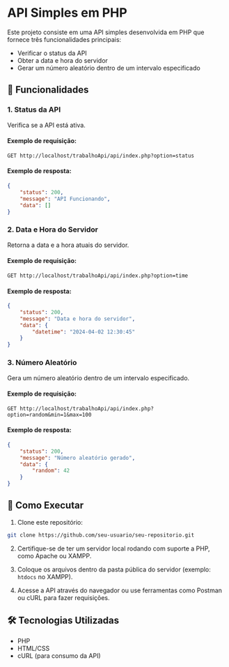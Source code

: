 # API Simples em PHP

Este projeto consiste em uma API simples desenvolvida em PHP que fornece três funcionalidades principais:
- Verificar o status da API
- Obter a data e hora do servidor
- Gerar um número aleatório dentro de um intervalo especificado

## 📌 Funcionalidades

### 1. Status da API
Verifica se a API está ativa.
#### Exemplo de requisição:
```
GET http://localhost/trabalhoApi/api/index.php?option=status
```
#### Exemplo de resposta:
```json
{
    "status": 200,
    "message": "API Funcionando",
    "data": []
}
```

### 2. Data e Hora do Servidor
Retorna a data e a hora atuais do servidor.
#### Exemplo de requisição:
```
GET http://localhost/trabalhoApi/api/index.php?option=time
```
#### Exemplo de resposta:
```json
{
    "status": 200,
    "message": "Data e hora do servidor",
    "data": {
        "datetime": "2024-04-02 12:30:45"
    }
}
```

### 3. Número Aleatório
Gera um número aleatório dentro de um intervalo especificado.
#### Exemplo de requisição:
```
GET http://localhost/trabalhoApi/api/index.php?option=random&min=1&max=100
```
#### Exemplo de resposta:
```json
{
    "status": 200,
    "message": "Número aleatório gerado",
    "data": {
        "random": 42
    }
}
```

## 🚀 Como Executar

1. Clone este repositório:
```bash
git clone https://github.com/seu-usuario/seu-repositorio.git
```

2. Certifique-se de ter um servidor local rodando com suporte a PHP, como Apache ou XAMPP.

3. Coloque os arquivos dentro da pasta pública do servidor (exemplo: `htdocs` no XAMPP).

4. Acesse a API através do navegador ou use ferramentas como Postman ou cURL para fazer requisições.

## 🛠 Tecnologias Utilizadas
- PHP
- HTML/CSS
- cURL (para consumo da API)


